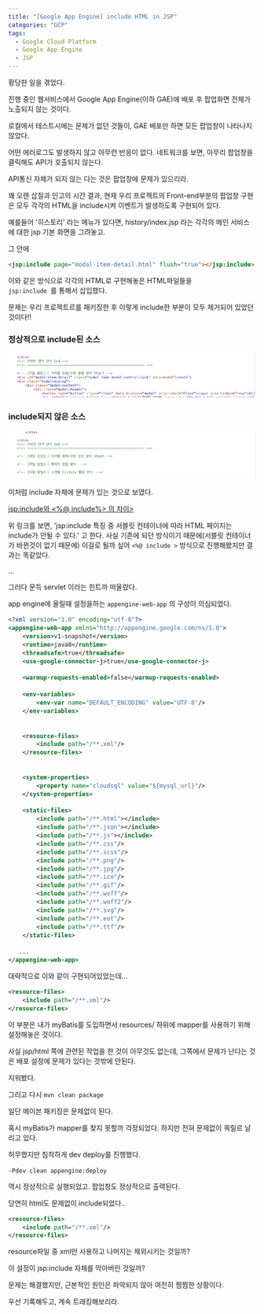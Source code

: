 ```yaml
---
title: "[Google App Engine] include HTML in JSP"
categories: "GCP"
tags:
  - Google Cloud Platform
  - Google App Engine
  - JSP
---
```


황당한 일을 겪었다.

진행 중인 웹서비스에서 Google App Engine(이하 GAE)에 배포 후 팝업화면 전체가 노출되지 않는 것이다.

로컬에서 테스트시에는 문제가 없던 것들이, GAE 배포만 하면 모든 팝업창이 나타나지 않았다.

어떤 에러로그도 발생하지 않고 아무런 반응이 없다.
네트워크를 보면, 아무리 팝업창을 클릭해도 API가 호출되지 않는다.

API통신 자체가 되지 않는 다는 것은 팝업창에 문제가 있으리라.

꽤 오랜 삽질과 인고의 시간 결과, 현재 우리 프로젝트의 Front-end부분의 팝업창 구현은 모두 각각의 HTML을 include시켜 이벤트가 발생하도록 구현되어 있다.

예를들어 '히스토리' 라는 메뉴가 있다면, history/index.jsp 라는 각각의 메인 서비스에 대한 jsp 기본 화면을 그려놓고.

그 안에 

~~~html
<jsp:include page="modal-item-detail.html" flush="true"></jsp:include>
~~~

이와 같은 방식으로 각각의 HTML로 구현해놓은 HTML파일들을 <code> jsp:include </code>를 통해서 삽입했다.

문제는 우리 프로젝트르를 패키징한 후 이렇게 include한 부분이 모두 제거되어 있었던 것이다!!

### 정상적으로 include된 소스
![include_html](/assets/images/study/dev/2018/11_included_modal.png)

### include되지 않은 소스
![not_include_html](/assets/images/study/dev/2018/11_not_included_modal.png)

이처럼 include 자체에 문제가 있는 것으로 보였다.

[jsp:include와 <%@ include%> 의 차이>](http://yongblog.tistory.com/entry/jspinclude-%EC%99%80-include-%EC%B0%A8%EC%9D%B4)

위 링크를 보면, 'jsp:include 특징 중 서블릿 컨테이너에 따라 HTML 페이지는 include가 안될 수 있다.' 고 한다. 사실 기존에 되던 방식이기 때문에(서블릿 컨테이너가 바뀐것이 없기 때문에) 이걸로 될까 싶어 <code><%@ include ></code> 방식으로 진행해봤지만 결과는 똑같았다.

...

그러다 문득 servlet 이라는 힌트까 떠올랐다.

app engine에 올릴때 설정을하는 <code>appengine-web-app</code> 의 구성이 의심되었다.

~~~xml
<?xml version="1.0" encoding="utf-8"?>
<appengine-web-app xmlns="http://appengine.google.com/ns/1.0">
    <version>v1-snapshot</version>
    <runtime>java8</runtime>
    <threadsafe>true</threadsafe>
    <use-google-connector-j>true</use-google-connector-j>

    <warmup-requests-enabled>false</warmup-requests-enabled>

    <env-variables>
        <env-var name="DEFAULT_ENCODING" value="UTF-8"/>
    </env-variables>

    
    <resource-files>
        <include path="/**.xml"/>
    </resource-files>
    

    <system-properties>
        <property name="cloudsql" value="${mysql_url}"/>
    </system-properties>

    <static-files>
        <include path="/**.html"></include>
        <include path="/**.json"></include>
        <include path="/**.js"></include>
        <include path="/**.css"/>
        <include path="/**.scss"/>
        <include path="/**.png"/>
        <include path="/**.jpg"/>
        <include path="/**.ico"/>
        <include path="/**.gif"/>
        <include path="/**.woff"/>
        <include path="/**.woff2"/>
        <include path="/**.svg"/>
        <include path="/**.eot"/>
        <include path="/**.ttf"/>
    </static-files>

   ...
</appengine-web-app>
~~~

대략적으로 이와 같이 구현되어있었는데...

~~~xml
<resource-files>
    <include path="/**.xml"/>
</resource-files>
~~~

이 부분은 내가 myBatis를 도입하면서 resources/ 하위에 mapper를 사용하기 위해 설정해놓은 것이다.

사실 jsp/html 쪽에 관련된 작업을 한 것이 아무것도 없는데, 그쪽에서 문제가 난다는 것은 배포 설정에 문제가 있다는 것밖에 안된다.

지워봤다.

그리고 다시 <code>mvn clean package</code>

일단 메이븐 패키징은 문제없이 된다.

혹시 myBatis가 mapper를 찾지 못할까 걱정되었다. 하지만 전혀 문제없이 쿼릴르 날리고 있다.

허무했지만 침착하게 dev deploy를 진행했다.

<code>-Pdev clean appengine:deploy</code>

역시 정상적으로 실행되었고. 팝업창도 정상적으로 출력된다.

당연히 html도 문제없이 include되었다..

~~~xml
<resource-files>
    <include path="/**.xml"/>
</resource-files>
~~~

resource파일 중 xml만 사용하고 나머지는 제외시키는 것일까?

이 설정이 jsp:include 자체를 막아버린 것일까?

문제는 해결했지만, 근본적인 원인은 파악되지 않아 여전히 찜찜한 상황이다.

우선 기록해두고, 계속 트래킹해보리라.